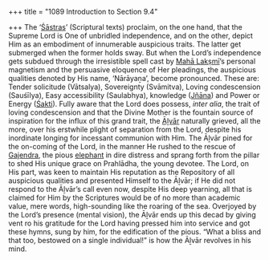 +++
title = "1089 Introduction to Section 9.4"

+++
The ‘[Śāstras](/definition/shastra#vaishnavism "show Śāstras definitions")’ (Scriptural texts) proclaim, on the one hand, that the Supreme Lord is One of unbridled independence, and on the other, depict Him as an embodiment of innumerable auspicious traits. The latter get submerged when the former holds sway. But when the Lord’s independence gets subdued through the irresistible spell cast by [Mahā Lakṣmī](/definition/mahalakshmi#vaishnavism "show Mahā Lakṣmī definitions")’s personal magnetism and the persuasive eloquence of Her pleadings, the auspicious qualities denoted by His name, ‘Nārāyaṉa’, become pronounced. These are: Tender solicitude (Vātsalya), Sovereignty (Svāmitva), Loving condescension (Sauśīlya), Easy accessibility (Saulabhya), knowledge ([Jñāna](/definition/jnana#vaishnavism "show Jñāna definitions")) and Power or Energy ([Śakti](/definition/shakti#vaishnavism "show Śakti definitions")). Fully aware that the Lord does possess, *inter alia*, the trait of loving condescension and that the Divine Mother is the fountain source of inspiration for the influx of this grand trait, the [Āḻvār](/definition/aḻvar#vaishnavism "show Āḻvār definitions") naturally grieved, all the more, over his erstwhile plight of separation from the Lord, despite his inordinate longing for incessant communion with Him. The Āḻvār pined for the on-coming of the Lord, in the manner He rushed to the rescue of [Gajendra](/definition/gajendra#vaishnavism "show Gajendra definitions"), the pious [elephant](/definition/elephant#history "show elephant definitions") in dire distress and sprang forth from the pillar to shed His unique grace on Prahlādha, the young devotee. The Lord, on His part, was keen to maintain His reputation as the Repository of all auspicious qualities and presented Himself to the Āḻvār; if He did not respond to the Āḻvār’s call even now, despite His deep yearning, all that is claimed for Him by the Scriptures would be of no more than academic value, mere words, high-sounding like the roaring of the sea. Overjoyed by the Lord’s presence (mental vision), the Āḻvār ends up this decad by giving vent ro his gratitude for the Lord having pressed him into service and got these hymns, sung by him, for the edification of the pious. “What a bliss and that too, bestowed on a single individual!” is how the Āḻvār revolves in his mind.


